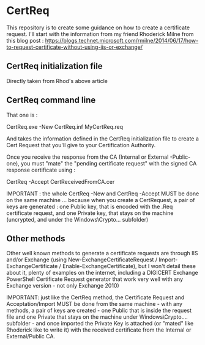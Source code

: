 # CertReq
This repository is to create some guidance on how to create a certificate request.
I'll start with the information from my friend Rhoderick Milne from this blog post :
https://blogs.technet.microsoft.com/rmilne/2014/06/17/how-to-request-certificate-without-using-iis-or-exchange/

## CertReq initialization file
Directly taken from Rhod's above article
## CertReq command line
That one is :

CertReq.exe -New CertReq.inf MyCertReq.req

And takes the information defined in the CertReq initialization file to create a Cert Request that you'll give to your Certification Authority.

Once you receive the response from the CA (Internal or External -Public- one), you must "mate" the "pending certificate request" with the signed CA response certificate using :

CertReq -Accept CertReceivedFromCA.cer

IMPORTANT : the whole CertReq -New and CertReq -Accept MUST be done on the same machine ... because when you create a CertRequest, a pair of keys are generated : one Public key, that is encoded with the .Req certificate request, and one Private key, that stays on the machine (uncrypted, and under the Windows\Crypto\... subfolder)

## Other methods
Other well known methods to generate a certificate requests are through IIS and/or Exchange (using New-ExchangeCertificateRequest / Import-ExchangeCertificate / Enable-ExchangeCertificate), but I won't detail these about it, plenty of examples on the internet, including a DIGICERT Exchange PowerShell Certificate Request generator that work very well with any Exchange version - not only Exchange 2010)

IMPORTANT: just like the CertReq method, the Certificate Request and Acceptation/Import MUST be done from the same machine - with any methods, a pair of keys are created - one Public that is inside the request file and one Private that stays on the machine under Windows\Crypto\.... subfolder - and once imported the Private Key is attached (or "mated" like Rhoderick like to write it) with the received certificate from the Internal or External/Public CA.
